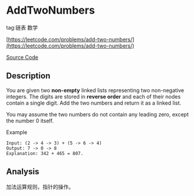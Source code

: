 # AddTwoNumbers #

tag:链表 数学

[https://leetcode.com/problems/add-two-numbers/](https://leetcode.com/problems/add-two-numbers/)

[Source Code](AddTwoNumbers.java)

## Description

You are given two **non-empty** linked lists representing two non-negative integers. The digits are stored in **reverse order** and each of their nodes contain a single digit. Add the two numbers and return it as a linked list.

You may assume the two numbers do not contain any leading zero, except the number 0 itself.

Example

	Input: (2 -> 4 -> 3) + (5 -> 6 -> 4)
	Output: 7 -> 0 -> 8
	Explanation: 342 + 465 = 807.

## Analysis

加法运算规则，指针的操作。
